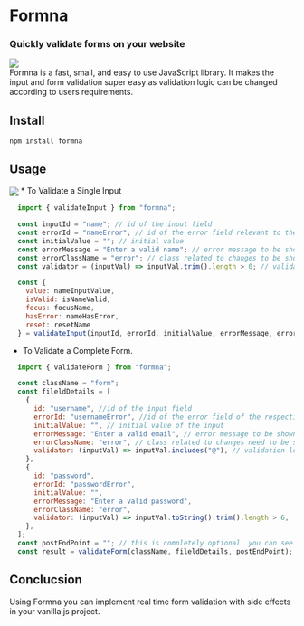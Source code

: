 # Formna
### Quickly validate forms on your website
![](https://david-dm.org/iarchitsharma/Formna.svg)
<br>Formna is a fast, small, and easy to use JavaScript library. It makes the input and form validation super easy as validation logic can be changed according to users requirements.

## Install
```npm install formna```
  
## Usage
<img src="assets/1.png" align=center>
* To Validate a Single Input

```javascript
  import { validateInput } from "formna";

  const inputId = "name"; // id of the input field
  const errorId = "nameError"; // id of the error field relevant to the input
  const initialValue = ""; // initial value
  const errorMessage = "Enter a valid name"; // error message to be show
  const errorClassName = "error"; // class related to changes to be shown in the input element when an error occurs
  const validator = (inputVal) => inputVal.trim().length > 0; // validation logic

  const {
    value: nameInputValue,
    isValid: isNameValid,
    focus: focusName,
    hasError: nameHasError,
    reset: resetName
  } = validateInput(inputId, errorId, initialValue, errorMessage, errorClassName, validator)
  ```
* To Validate a Complete Form.
```javascript
  import { validateForm } from "formna";

  const className = "form";
  const fileldDetails = [
    {
      id: "username", //id of the input field
      errorId: "usernameError", //id of the error field of the respective input
      initialValue: "", // initial value of the input
      errorMessage: "Enter a valid email", // error message to be shown
      errorClassName: "error", // class related to changes need to be seen in the input element
      validator: (inputVal) => inputVal.includes("@"), // validation logic
    },
    {
      id: "password",
      errorId: "passwordError",
      initialValue: "",
      errorMessage: "Enter a valid password",
      errorClassName: "error",
      validator: (inputVal) => inputVal.toString().trim().length > 6,
    },
  ];
  const postEndPoint = ""; // this is completely optional. you can see the same results without passing the third parameter.
  const result = validateForm(className, fileldDetails, postEndPoint); // If sending requests catch the respond with result variable
  ```
## Conclucsion

Using Formna you can implement real time form validation with side effects in your vanilla.js project.